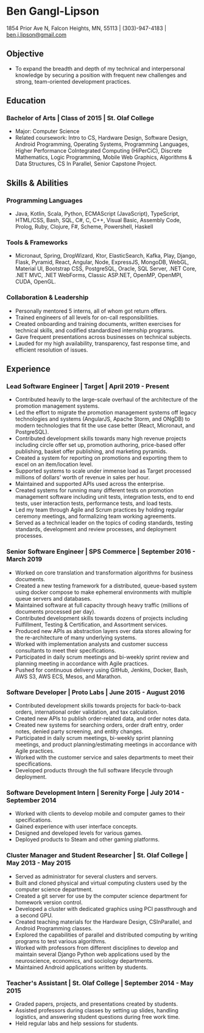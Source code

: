 # Ben Gangl-Lipson
1854 Prior Ave N, Falcon Heights, MN, 55113 | (303)-947-4183 | ben.j.lipson@gmail.com

## Objective
-	To expand the breadth and depth of my technical and interpersonal knowledge by securing a position with frequent new challenges and strong, team-oriented development practices.

## Education
### Bachelor of Arts | Class of 2015 | St. Olaf College
- Major: Computer Science
- Related coursework: Intro to CS, Hardware Design, Software Design, Android Programming, Operating Systems, Programming Languages, Higher Performance CoIntegrated Computing (HiPerCiC), Discrete Mathematics, Logic Programming, Mobile Web Graphics, Algorithms & Data Structures, CS In Parallel, Senior Capstone Project.

## Skills & Abilities
### Programming Languages
- Java, Kotlin, Scala, Python, ECMAScript (JavaScript), TypeScript, HTML/CSS, Bash, SQL, C#, C, C++, Visual Basic, Assembly Code, Prolog, Ruby, Clojure, F#, Scheme, Powershell, Haskell

### Tools & Frameworks
- Micronaut, Spring, DropWizard, Ktor, ElasticSearch, Kafka, Play, Django, Flask, Pyramid, React, Angular, Node, ExpressJS, MongoDB, WebGL, Material UI, Bootstrap CSS, PostgreSQL, Oracle, SQL Server, .NET Core, .NET MVC, .NET WebForms, Classic ASP.NET, OpenMP, OpenMPI, CUDA, OpenGL.

### Collaboration & Leadership
- Personally mentored 5 interns, all of whom got return offers.
- Trained engineers of all levels for on-call responsibilities. 
- Created onboarding and training documents, written exercises for technical skills, and codified standardized internship programs.
- Gave frequent presentations across businesses on technical subjects.
- Lauded for my high availability, transparency, fast response time, and efficient resolution of issues.

## Experience
### Lead Software Engineer | Target | April 2019 - Present
- Contributed heavily to the large-scale overhaul of the architecture of the promotion management systems.
- Led the effort to migrate the promotion management systems off legacy technologies and systems (AngularJS, Apache Storm, and ONgDB) to modern technologies that fit the use case better (React, Micronaut, and PostgreSQL).
- Contributed development skills towards many high revenue projects including circle offer set up, promotion authoring, price-based offer publishing, basket offer publishing, and marketing pyramids.
- Created a system for reporting on promotions and exporting them to excel on an item/location level.
- Supported systems to scale under immense load as Target processed millions of dollars’ worth of revenue in sales per hour.
- Maintained and supported APIs used across the enterprise.
- Created systems for running many different tests on promotion management software including unit tests, integration tests, end to end tests, user interaction tests, performance tests, and load tests.
- Led my team through Agile and Scrum practices by holding regular ceremony meetings, and formalizing team working agreements.
- Served as a technical leader on the topics of coding standards, testing standards, development and review processes, and deployment processes.

### Senior Software Engineer | SPS Commerce | September 2016 - March 2019
- Worked on core translation and transformation algorithms for business documents.
- Created a new testing framework for a distributed, queue-based system using docker compose to make ephemeral environments with multiple queue servers and databases.
- Maintained software at full capacity through heavy traffic (millions of documents processed per day).
- Contributed development skills towards dozens of projects including Fulfillment, Testing & Certification, and Assortment services.
- Produced new APIs as abstraction layers over data stores allowing for the re-architecture of many underlying systems.
- Worked with implementation analysts and customer success consultants to meet their specifications.
- Participated in daily scrum meetings and bi-weekly sprint review and planning meeting in accordance with Agile practices.
- Pushed for continuous delivery using GitHub, Jenkins, Docker, Bash, AWS S3, AWS ECS, Mesos, and Marathon.

### Software Developer | Proto Labs | June 2015 - August 2016
- Contributed development skills towards projects for back-to-back orders, international order validation, and tax calculation.
- Created new APIs to publish order-related data, and order notes data.
- Created new systems for searching orders, order draft entry, order notes, denied party screening, and entity changes.
- Participated in daily scrum meetings, bi-weekly sprint planning meetings, and product planning/estimating meetings in accordance with Agile practices.
- Worked with the customer service and sales departments to meet their specifications.
- Developed products through the full software lifecycle through deployment.

### Software Development Intern | Serenity Forge | July 2014 - September 2014
- Worked with clients to develop mobile and computer games to their specifications.
- Gained experience with user interface concepts.
- Designed and developed levels for various games.
- Deployed products to Steam and other gaming platforms.

### Cluster Manager and Student Researcher | St. Olaf College | May 2013 - May 2015
- Served as administrator for several clusters and servers.
- Built and cloned physical and virtual computing clusters used by the computer science department.
- Created a git server for use by the computer science department for homework version control.
- Developed a cluster with dedicated graphics using PCI passthrough and a second GPU.
- Created teaching materials for the Hardware Design, CSInParallel, and Android Programming classes.
- Explored the capabilities of parallel and distributed computing by writing programs to test various algorithms.
- Worked with professors from different disciplines to develop and maintain several Django Python web applications used by the neuroscience, economics, and sociology departments.
- Maintained Android applications written by students.

### Teacher's Assistant | St. Olaf College | September 2014 - May 2015
- Graded papers, projects, and presentations created by students.
- Assisted professors during classes by setting up slides, handling logistics, and answering student questions during free work time.
- Held regular labs and help sessions for students.
